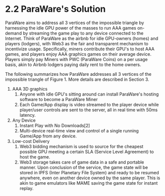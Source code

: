 # 2.2 ParaWare's Solution

ParaWare aims to address all 3 vertices of the impossible triangle by harnessing the idle GPU power of the masses to run AAA games on-demand by streaming the game play to any device connected to the Internet. Think of ParaWare as the airbnb for idle GPU-owners (homes) and players (lodgers), with Web3 as the fair and transparent mechanism to incentivize usage. Specifically, miners contribute their GPU's to host AAA games, and players enjoy AAA graphics games on their average device. Players simply pay Miners with PWC (ParaWare Coins) on a per usage basis, akin to Airbnb lodgers paying daily rent to the home owners.

The following summarizes how ParaWare addresses all 3 vertices of the impossible triangle of Figure 1. More details are described in Section 3.

1. AAA 3D graphics
   1. Anyone with idle GPU's sitting around can install ParaWare's hosting software to become a ParaWare Miner
   2. Each Game/App display is video streamed to the player device while player/user controls are sent to the server, all in real time with 50ms latency.
2. Any Device
   1. Instant Play with No Downloads\[2]
   2. Multi-device real-time view and control of a single running Game/App from any device.
3. Low-cost Delivery
   1. Web3 bidding mechanism is used to source for the cheapest possible GPU meeting a certain SLA (Service Level Agreement) to host the game.
   2. Web3 storage takes care of game data in a safe and portable manner. Upon conclusion of the service, the game state will be stored in IPFS (Inter Planetary File System) and ready to be resumed anywhere, even on another device owned by the same player. This is akin to game emulators like MAME saving the game state for instant replay.





